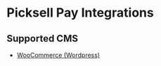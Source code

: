 # Picksell Pay Integrations

## Supported CMS

- [WooCommerce (Wordpress)](https://wordpress.org/plugins/picksell-pay-for-woocommerce/)
